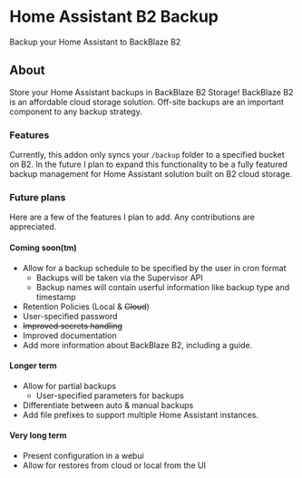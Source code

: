 # Home Assistant B2 Backup

Backup your Home Assistant to BackBlaze B2

## About

Store your Home Assistant backups in BackBlaze B2 Storage! BackBlaze B2 is an
affordable cloud storage solution. Off-site backups are an important component
to any backup strategy.

### Features

Currently, this addon only syncs your `/backup` folder to a specified bucket on
B2. In the future I plan to expand this functionality to be a fully featured
backup management for Home Assistant solution built on B2 cloud storage.

### Future plans

Here are a few of the features I plan to add. Any contributions are appreciated.

#### Coming soon(tm)

- Allow for a backup schedule to be specified by the user in cron format
  - Backups will be taken via the Supervisor API
  - Backup names will contain userful information like backup type and timestamp
- Retention Policies (Local & ~~Cloud~~)
- User-specified password
- ~~Improved secrets handling~~
- Improved documentation
- Add more information about BackBlaze B2, including a guide.

#### Longer term

- Allow for partial backups
  - User-specified parameters for backups
- Differentiate between auto & manual backups
- Add file prefixes to support multiple Home Assistant instances.

#### Very long term

- Present configuration in a webui
- Allow for restores from cloud or local from the UI
